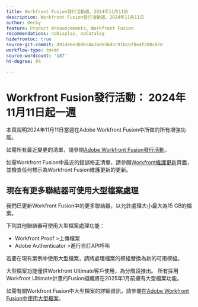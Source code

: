 ```yaml
---
title: Workfront Fusion發行活動週，2024年11月11日
description: Workfront Fusion發行活動週，2024年11月11日
author: Becky
feature: Product Announcements, Workfront Fusion
recommendations: noDisplay, noCatalog
hidefromtoc: true
source-git-commit: 4914e6e30d6c4a16de5bd2c91bc6f8e4f208c078
workflow-type: tm+mt
source-wordcount: '187'
ht-degree: 0%

---
```


# Workfront Fusion發行活動： 2024年11月11日起一週

本頁說明2024年11月11日當週在Adobe Workfront Fusion中所做的所有增強功能。

如需所有最近變更的清單，請參閱[Adobe Workfront Fusion發行活動](../../../product-announcements/product-releases/fusion-release-activity/fusion-release-activity.md)。

如需Workfront Fusion中最近的錯誤修正清單，請參閱[Workfront維護更新](https://experienceleague.adobe.com/docs/workfront-known-issues/releases/current-updates.html)頁面，並檢查任何標示為Workfront Fusion維護更新的更新。

## 現在有更多聯結器可使用大型檔案處理

我們已更新Workfront Fusion中的更多聯結器，以允許處理大小最大為15 GB的檔案。

下列其他聯結器可使用大型檔案處理功能：

* Workfront Proof >上傳檔案
* Adobe Authenticator >進行自訂API呼叫

若要在現有案例中使用大型檔案，請將處理檔案的模組替換為新的可用模組。

大型檔案功能僅供Workfront Ultimate客戶使用，為分階段推出。 所有採用Workfront Ultimate計畫的Fusion組織將在2025年1月前擁有大型檔案功能。

如需有關Workfront Fusion中大型檔案的詳細資訊，請參閱[在Adobe Workfront Fusion中使用大型檔案](/help/quicksilver/workfront-fusion/get-started/fusion-large-files.md)。
